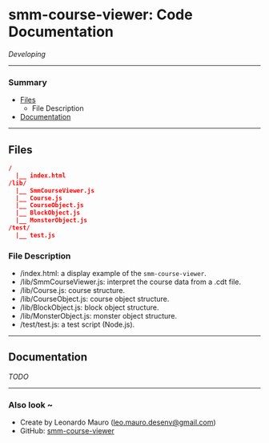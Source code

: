 # smm-course-viewer: Code Documentation

_Developing_

---
### Summary

- [Files](#files)
    - File Description
- [Documentation](#documentation)

--- 
## Files

```json
/
  |__ index.html
/lib/
  |__ SmmCourseViewer.js
  |__ Course.js
  |__ CourseObject.js
  |__ BlockObject.js
  |__ MonsterObject.js
/test/
  |__ test.js
```

### File Description

- /index.html: a display example of the `smm-course-viewer`.
- /lib/SmmCourseViewer.js: interpret the course data from a .cdt file.
- /lib/Course.js: course structure.
- /lib/CourseObject.js: course object structure.
- /lib/BlockObject.js: block object structure.
- /lib/MonsterObject.js: monster object structure.
- /test/test.js: a test script (Node.js).

---
## Documentation

_TODO_

---
### Also look ~

- Create by Leonardo Mauro (leo.mauro.desenv@gmail.com)
- GitHub: [smm-course-viewer](https://github.com/leomaurodesenv/smm-course-viewer)